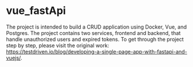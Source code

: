 # vue_fastApi
The project is intended to build a CRUD application using Docker, Vue, and Postgres. The project contains two services, frontend and backend, that handle unauthorized users and expired tokens.
To get through the project step by step, please visit the original work: https://testdriven.io/blog/developing-a-single-page-app-with-fastapi-and-vuejs/.
